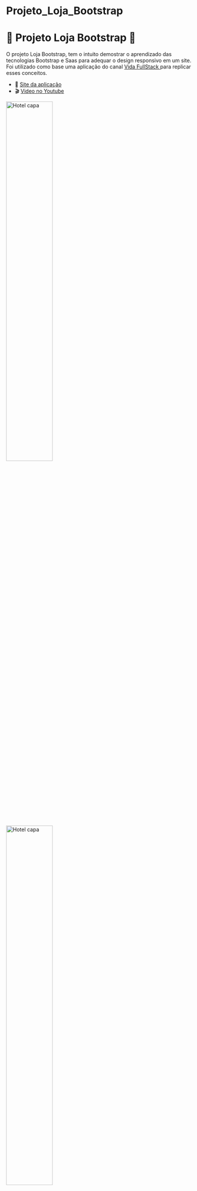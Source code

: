 # Projeto_Loja_Bootstrap

# :dress: Projeto Loja Bootstrap :handbag: 

<p>O projeto Loja Bootstrap, tem o intuito demostrar o aprendizado das tecnologias Bootstrap e Saas para adequar o design responsivo em um site. Foi utilizado como base uma aplicação do canal <a href="https://www.youtube.com/playlist?list=PLMy95_4XE08MT1Af0gtvH-vI8D95exF0y"> Vida FullStack </a> para replicar esses conceitos.</p>


* :rocket: [Site da aplicação](https://fabioflorencio.github.io/Projeto_Hotel/)
* :clapper: [Video no Youtube](https://www.youtube.com/watch?v=8QHxcOjpelY)

<a href="https://www.youtube.com/watch?v=8QHxcOjpelY"><img alt="Hotel capa" src="./Layout/Hotel_capa.png" width="50%"></a>



<img alt="Hotel capa" src="./Layout/esbocoLayout3.png" width="50%">

## :hammer_and_wrench:  Tecnologias

- Bootstrap
- Sass

## :art:  Layout

- <a href="./Layout/headerSection.png">Header/Section</a>
- <a href="./Layout/section1Layout.png">Section 1</a>
- <a href="https://github.com/FabioFlorencio/Projeto_Hotel/blob/master/Layout/section2Layout.png">Section 2</a>
- <a href="https://github.com/FabioFlorencio/Projeto_Hotel/blob/master/Layout/section3Layout.png">Section 3</a>
- <a href="https://github.com/FabioFlorencio/Projeto_Hotel/blob/master/Layout/FooterLayout.png">Footer</a>

## :mag_right:  Pré-requisitos

<p>Antes de começar, você vai precisar ter instalado em sua máquina as seguintes ferramentas: :octocat: <a href="https://git-scm.com/downloads">Git</a> e um editor de código <a href="https://code.visualstudio.com/download">VS Code.</a></p>


```bash
    # Clone este repositório
    $ git clone https://github.com/FabioFlorencio/Projeto_Loja_Bootstrap.git

    #Acesse a pasta do projeto no terminal/cmd    

```

